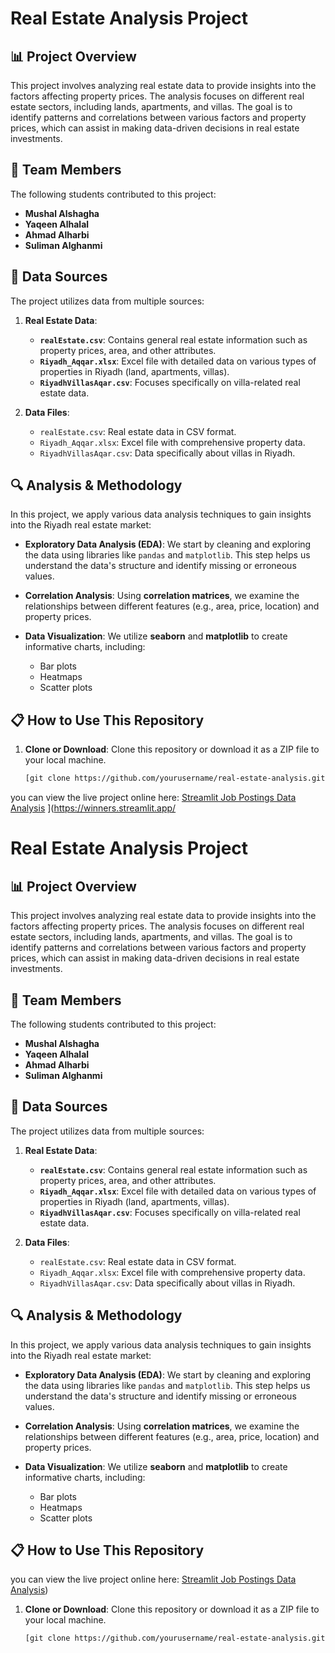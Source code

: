 # Real Estate Analysis Project

## 📊 Project Overview
This project involves analyzing real estate data to provide insights into the factors affecting property prices. The analysis focuses on different real estate sectors, including lands, apartments, and villas. The goal is to identify patterns and correlations between various factors and property prices, which can assist in making data-driven decisions in real estate investments.

## 👥 Team Members
The following students contributed to this project:
- **Mushal Alshagha**
- **Yaqeen Alhalal**
- **Ahmad Alharbi**
- **Suliman Alghanmi**

## 📂 Data Sources
The project utilizes data from multiple sources:

1. **Real Estate Data**:
    - **`realEstate.csv`**: Contains general real estate information such as property prices, area, and other attributes.
    - **`Riyadh_Aqqar.xlsx`**: Excel file with detailed data on various types of properties in Riyadh (land, apartments, villas).
    - **`RiyadhVillasAqar.csv`**: Focuses specifically on villa-related real estate data.

2. **Data Files**:
    - `realEstate.csv`: Real estate data in CSV format.
    - `Riyadh_Aqqar.xlsx`: Excel file with comprehensive property data.
    - `RiyadhVillasAqar.csv`: Data specifically about villas in Riyadh.

## 🔍 Analysis & Methodology
In this project, we apply various data analysis techniques to gain insights into the Riyadh real estate market:

- **Exploratory Data Analysis (EDA)**: We start by cleaning and exploring the data using libraries like `pandas` and `matplotlib`. This step helps us understand the data's structure and identify missing or erroneous values.
  
- **Correlation Analysis**: Using **correlation matrices**, we examine the relationships between different features (e.g., area, price, location) and property prices.
  
- **Data Visualization**: We utilize **seaborn** and **matplotlib** to create informative charts, including:
  - Bar plots
  - Heatmaps
  - Scatter plots



## 📋 How to Use This Repository

1. **Clone or Download**: Clone this repository or download it as a ZIP file to your local machine.

   ```bash
   [git clone https://github.com/yourusername/real-estate-analysis.git](https://github.com/sulimancoder/Usecase-6-Project-3.git)

  you can view the live project online here: [Streamlit Job Postings Data Analysis](https://winners.streamlit.app/)
](https://winners.streamlit.app/


# Real Estate Analysis Project

## 📊 Project Overview
This project involves analyzing real estate data to provide insights into the factors affecting property prices. The analysis focuses on different real estate sectors, including lands, apartments, and villas. The goal is to identify patterns and correlations between various factors and property prices, which can assist in making data-driven decisions in real estate investments.

## 👥 Team Members
The following students contributed to this project:
- **Mushal Alshagha**
- **Yaqeen Alhalal**
- **Ahmad Alharbi**
- **Suliman Alghanmi**

## 📂 Data Sources
The project utilizes data from multiple sources:

1. **Real Estate Data**:
    - **`realEstate.csv`**: Contains general real estate information such as property prices, area, and other attributes.
    - **`Riyadh_Aqqar.xlsx`**: Excel file with detailed data on various types of properties in Riyadh (land, apartments, villas).
    - **`RiyadhVillasAqar.csv`**: Focuses specifically on villa-related real estate data.

2. **Data Files**:
    - `realEstate.csv`: Real estate data in CSV format.
    - `Riyadh_Aqqar.xlsx`: Excel file with comprehensive property data.
    - `RiyadhVillasAqar.csv`: Data specifically about villas in Riyadh.

## 🔍 Analysis & Methodology
In this project, we apply various data analysis techniques to gain insights into the Riyadh real estate market:

- **Exploratory Data Analysis (EDA)**: We start by cleaning and exploring the data using libraries like `pandas` and `matplotlib`. This step helps us understand the data's structure and identify missing or erroneous values.
  
- **Correlation Analysis**: Using **correlation matrices**, we examine the relationships between different features (e.g., area, price, location) and property prices.
  
- **Data Visualization**: We utilize **seaborn** and **matplotlib** to create informative charts, including:
  - Bar plots
  - Heatmaps
  - Scatter plots



## 📋 How to Use This Repository
 you can view the live project online here: [Streamlit Job Postings Data Analysis](https://winners.streamlit.app/))
1. **Clone or Download**: Clone this repository or download it as a ZIP file to your local machine.

   ```bash
   [git clone https://github.com/yourusername/real-estate-analysis.git](https://github.com/sulimancoder/Usecase-6-Project-3.git))


